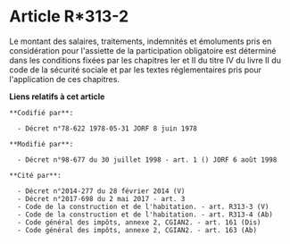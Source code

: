# Article R*313-2

Le montant des salaires, traitements, indemnités et émoluments pris en considération pour l'assiette de la participation
obligatoire est déterminé dans les conditions fixées par les chapitres Ier et II du titre IV du livre II du code de la
sécurité sociale et par les textes réglementaires pris pour l'application de ces chapitres.

**Liens relatifs à cet article**

	**Codifié par**:

	  - Décret n°78-622 1978-05-31 JORF 8 juin 1978

	**Modifié par**:

	  - Décret n°98-677 du 30 juillet 1998 - art. 1 () JORF 6 août 1998

	**Cité par**:

	  - Décret n°2014-277 du 28 février 2014 (V)
	  - Décret n°2017-698 du 2 mai 2017 - art. 3
	  - Code de la construction et de l'habitation. - art. R313-3 (V)
	  - Code de la construction et de l'habitation. - art. R313-4 (Ab)
	  - Code général des impôts, annexe 2, CGIAN2. - art. 161 (Dis)
	  - Code général des impôts, annexe 2, CGIAN2. - art. 163 (Ab)
